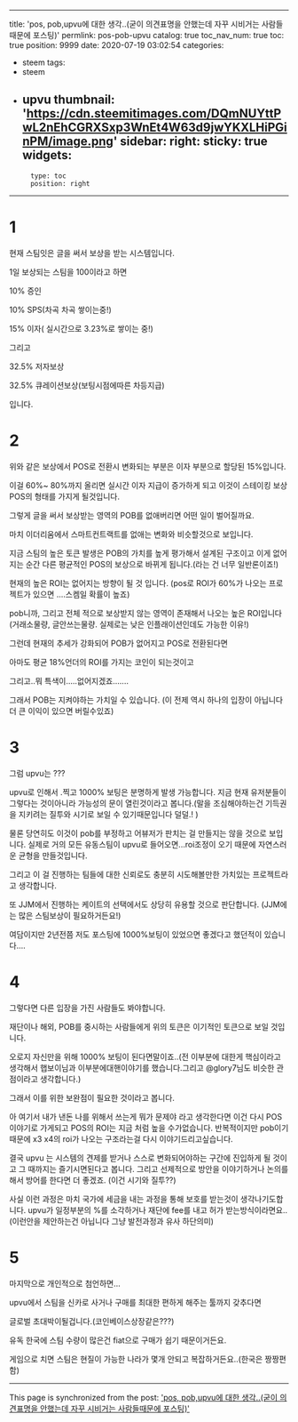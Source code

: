 
---
title: 'pos, pob,upvu에 대한 생각..(굳이 의견표명을 안했는데 자꾸 시비거는 사람들때문에 포스팅)'
permlink: pos-pob-upvu
catalog: true
toc_nav_num: true
toc: true
position: 9999
date: 2020-07-19 03:02:54
categories:
- steem
tags:
- steem
- upvu
thumbnail: 'https://cdn.steemitimages.com/DQmNUYttPwL2nEhCGRXSxp3WnEt4W63d9jwYKXLHiPGinPM/image.png'
sidebar:
    right:
        sticky: true
widgets:
    -
        type: toc
        position: right
---


# 1
현재 스팀잇은 글을 써서 보상을 받는 시스템입니다.

1일 보상되는 스팀을 100이라고 하면

10% 증인

10% SPS(차곡 차곡 쌓이는중!)

15% 이자( 실시간으로 3.23%로 쌓이는 중!)

그리고

32.5% 저자보상

32.5% 큐레이션보상(보팅시점에따른 차등지급)

입니다.

# 2

위와 같은 보상에서 POS로 전환시 변화되는 부분은 이자 부분으로 할당된 15%입니다.

이걸 60%~ 80%까지 올리면 실시간 이자 지급이 증가하게 되고 이것이 스테이킹 보상 POS의 형태를 가지게 될것입니다. 

그렇게 글을 써서 보상받는 영역의 POB를 없애버리면 어떤 일이 벌어질까요.

마치 이더리움에서 스마트컨트랙트를 없애는 변화와 비슷할것으로 보입니다.

지금 스팀의 높은 토큰 발생은 POB의 가치를 높게 평가해서 설계된 구조이고  이게 없어지는 순간 다른 평균적인 POS의 보상으로 바뀌게 됩니다.(라는 건 너무 일반론이죠!)

현재의 높은 ROI는 없어지는 방향이 될 것 입니다.
(pos로 ROI가 60%가 나오는 프로젝트가 있으면 ....스켐일 확률이 높죠)

 pob니까, 그리고 전체 적으로 보상받지 않는 영역이 존재해서 나오는 높은 ROI입니다(거래소물량, 글안쓰는물량. 실제로는 낮은 인플래이션인데도 가능한 이유!)

그런데 현재의 추세가 강화되어 POB가 없어지고 POS로 전환된다면 

아마도 평균 18%언더의 ROI를 가지는 코인이 되는것이고

그리고..뭐 특색이.....없어지겠죠.......

그래서 POB는 지켜야하는 가치일 수 있습니다.
(이 전제 역시 하나의 입장이 아닙니다 더 큰 이익이 있으면 버릴수있죠)

# 3

그럼 upvu는 ???

upvu로 인해서  .찍고 1000% 보팅은 분명하게 발생 가능합니다. 지금 현재 유저분들이 그렇다는 것이아니라 가능성의 문이 열린것이라고 봅니다.(말을 조심해야하는건 기득권을 지키려는 질투와 시기로 보일 수 있기때문입니다 덜덜.! )

물론 당연히도 이것이 pob를 부정하고 어뷰저가 판치는 걸 만들지는 않을 것으로 보입니다.  실제로 거의 모든 유동스팀이 upvu로 들어오면...roi조정이 오기 때문에 자연스러운 균형을 만들것입니다. 

그리고 이 걸 진행하는 팀들에 대한 신뢰로도 충분히 시도해볼만한 가치있는 프로젝트라고 생각합니다.

또  JJM에서 진행하는 케이트의 선택에서도 상당히 유용할 것으로 판단합니다. (JJM에는 많은 스팀보상이 필요하거든요!)

여담이지만 2년전쯤 저도  포스팅에 1000%보팅이 있었으면 좋겠다고 했던적이 있습니다....

# 4 

그렇다면 다른 입장을 가진 사람들도 봐야합니다. 

재단이나 해외, POB를 중시하는 사람들에게 위의 토큰은 이기적인 토큰으로 보일 것입니다.

오로지 자신만을 위해 1000% 보팅이 된다면말이죠..(전 이부분에 대한게 핵심이라고 생각해서 햅보이님과 이부분에대핸이야기를 했습니다.그리고 @glory7님도 비슷한 관점이라고 생각합니다.)

그래서 이를 위한 보완점이 필요한 것이라고 봅니다.

아 여기서 내가 낸돈 나를 위해서 쓰는게 뭐가 문제야 라고 생각한다면 이건 다시 POS이야기로 가게되고 POS의 ROI는 지금 처럼 높을 수가없습니다.  반복적이지만 pob이기 때문에 x3 x4의 roi가 나오는 구조라는걸 다시 이야기드리고싶습니다.

결국 upvu 는 시스템의 견제를 받거나 스스로 변화되어야하는 구간에 진입하게 될 것이고 그 때까지는 즐기시면된다고 봅니다. 그리고 선제적으로 방안을 이야기하거나 논의를 해서 방어를 한다면 더 좋겠죠. (이건 시기와 질투??)

사실 이런 과정은 마치 국가에 세금을 내는 과정을 통해 보호를 받는것이 생각나기도합니다. upvu가 일정부분의 %를 소각하거나 재단에 fee를 내고 허가 받는방식이라면요..(이런안을 제안하는건 아닙니다 그냥 발전과정과 유사 하단의미)


# 5
마지막으로 개인적으로 첨언하면...

upvu에서 스팀을 신카로 사거나 구매를 최대한 편하게 해주는 툴까지 갖추다면

글로벌 초대박이될겁니다.(코인베이스상장같은???)

유독 한국에 스팀 수량이 많은건 fiat으로 구매가 쉽기 때문이거든요.

게임으로 치면 스팀은 현질이 가능한 나라가 몇개 안되고 복잡하거든요..(한국은 짱짱편함)

- - -

This page is synchronized from the post: ['pos, pob,upvu에 대한 생각..(굳이 의견표명을 안했는데 자꾸 시비거는 사람들때문에 포스팅)'](https://steemit.com/@virus707/pos-pob-upvu)
